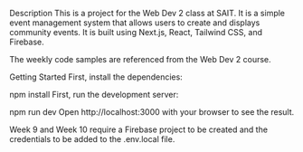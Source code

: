 Description
This is a project for the Web Dev 2 class at SAIT. It is a simple event management system that allows users to create and displays community events. It is built using Next.js, React, Tailwind CSS, and Firebase.

The weekly code samples are referenced from the Web Dev 2 course.

Getting Started
First, install the dependencies:

npm install
First, run the development server:

npm run dev
Open http://localhost:3000 with your browser to see the result.

Week 9 and Week 10 require a Firebase project to be created and the credentials to be added to the .env.local file.
